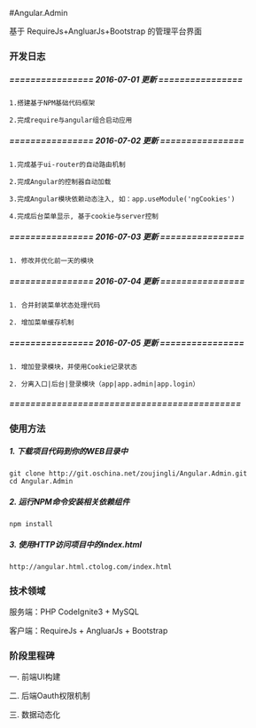 #Angular.Admin

基于 RequireJs+AngluarJs+Bootstrap 的管理平台界面

### 开发日志

##### ================ 2016-07-01 更新 ================

    1.搭建基于NPM基础代码框架

    2.完成require与angular组合启动应用

##### ================ 2016-07-02 更新 ================
    
    1.完成基于ui-router的自动路由机制

    2.完成Angular的控制器自动加载

    3.完成Angular模块依赖动态注入, 如：app.useModule('ngCookies')
    
    4.完成后台菜单显示, 基于cookie与server控制

##### ================ 2016-07-03 更新 ================

    1. 修改并优化前一天的模块

##### ================ 2016-07-04 更新 ================

    1. 合并封装菜单状态处理代码

    2. 增加菜单缓存机制

##### ================ 2016-07-05 更新 ================

    1. 增加登录模块，并使用Cookie记录状态

    2. 分离入口|后台|登录模块（app|app.admin|app.login）

##### ============================================


### 使用方法
##### 1. 下载项目代码到你的WEB目录中
```shell
git clone http://git.oschina.net/zoujingli/Angular.Admin.git
cd Angular.Admin
```
##### 2. 运行NPM命令安装相关依赖组件
```shell
npm install
```
##### 3. 使用HTTP访问项目中的index.html
```link
http://angular.html.ctolog.com/index.html
```


### 技术领域

服务端：PHP CodeIgnite3 + MySQL

客户端：RequireJs + AngluarJs + Bootstrap


### 阶段里程碑

一. 前端UI构建

二. 后端Oauth权限机制

三. 数据动态化 